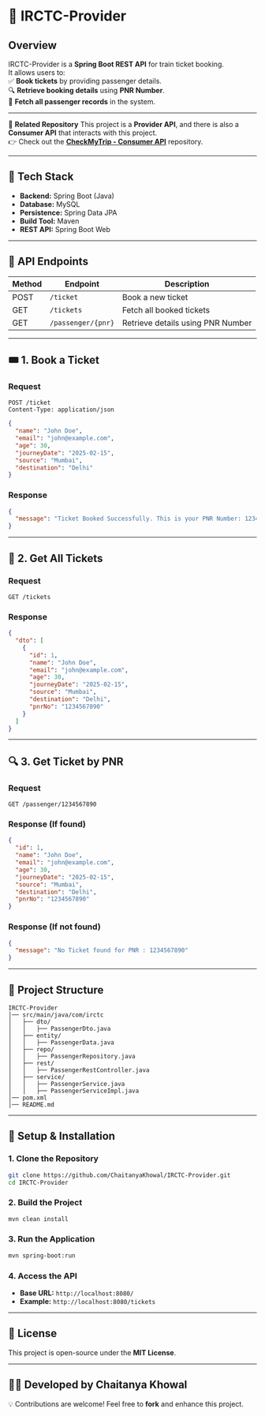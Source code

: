 # 🚆 IRCTC-Provider

## Overview
IRCTC-Provider is a **Spring Boot REST API** for train ticket booking.  
It allows users to:  
✅ **Book tickets** by providing passenger details.  
🔍 **Retrieve booking details** using **PNR Number**.  
📝 **Fetch all passenger records** in the system.  

---

🔗 **Related Repository**
This project is a **Provider API**, and there is also a **Consumer API** that interacts with this project.  
👉 Check out the **[CheckMyTrip - Consumer API](https://github.com/ChaitanyaKhowal/CheckMyTrip-Consumer)** repository.

---

## 🔧 Tech Stack
- **Backend:** Spring Boot (Java)
- **Database:** MySQL
- **Persistence:** Spring Data JPA
- **Build Tool:** Maven
- **REST API:** Spring Boot Web  

---

## 📌 API Endpoints

| **Method** | **Endpoint**          | **Description**                   |
|-----------|----------------------|-----------------------------------|
| POST      | `/ticket`            | Book a new ticket                |
| GET       | `/tickets`           | Fetch all booked tickets         |
| GET       | `/passenger/{pnr}`   | Retrieve details using PNR Number |

---

## 🎟️ **1. Book a Ticket**

### **Request**
```http
POST /ticket
Content-Type: application/json
```
```json
{
  "name": "John Doe",
  "email": "john@example.com",
  "age": 30,
  "journeyDate": "2025-02-15",
  "source": "Mumbai",
  "destination": "Delhi"
}
```

### **Response**
```json
{
  "message": "Ticket Booked Successfully. This is your PNR Number: 1234567890"
}
```

---

## 📝 **2. Get All Tickets**

### **Request**
```http
GET /tickets
```

### **Response**
```json
{
  "dto": [
    {
      "id": 1,
      "name": "John Doe",
      "email": "john@example.com",
      "age": 30,
      "journeyDate": "2025-02-15",
      "source": "Mumbai",
      "destination": "Delhi",
      "pnrNo": "1234567890"
    }
  ]
}
```

---

## 🔍 **3. Get Ticket by PNR**

### **Request**
```http
GET /passenger/1234567890
```

### **Response (If found)**
```json
{
  "id": 1,
  "name": "John Doe",
  "email": "john@example.com",
  "age": 30,
  "journeyDate": "2025-02-15",
  "source": "Mumbai",
  "destination": "Delhi",
  "pnrNo": "1234567890"
}
```

### **Response (If not found)**
```json
{
  "message": "No Ticket found for PNR : 1234567890"
}
```

---

## 📂 Project Structure
```
IRCTC-Provider
│── src/main/java/com/irctc
│   ├── dto/
│   │   ├── PassengerDto.java
│   ├── entity/
│   │   ├── PassengerData.java
│   ├── repo/
│   │   ├── PassengerRepository.java
│   ├── rest/
│   │   ├── PassengerRestController.java
│   ├── service/
│   │   ├── PassengerService.java
│   │   ├── PassengerServiceImpl.java
│── pom.xml
│── README.md
```

---

## 🚀 Setup & Installation

### **1. Clone the Repository**
```sh
git clone https://github.com/ChaitanyaKhowal/IRCTC-Provider.git
cd IRCTC-Provider
```

### **2. Build the Project**
```sh
mvn clean install
```

### **3. Run the Application**
```sh
mvn spring-boot:run
```

### **4. Access the API**
- **Base URL:** `http://localhost:8080/`
- **Example:** `http://localhost:8080/tickets`

---

## 📄 License
This project is open-source under the **MIT License**.

---

## 👨‍💻 Developed by Chaitanya Khowal
💡 Contributions are welcome! Feel free to **fork** and enhance this project.

